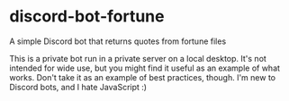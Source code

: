 # discord-bot-fortune
A simple Discord bot that returns quotes from fortune files

This is a private bot run in a private server on a local desktop. It's not intended for wide use, but you might find it useful as an example of what works. Don't take it as an example of best practices, though. I'm new to Discord bots, and I hate JavaScript :)
